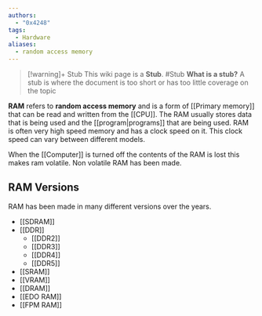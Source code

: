 ```yaml
---
authors: 
  - "0x4248"
tags:
  - Hardware
aliases:
  - random access memory
---
```

> [!warning]+ Stub
> This wiki page is a **Stub**.
> #Stub 
> **What is a stub?**
> A stub is where the document is too short or has too little coverage on the topic

**RAM** refers to **random access memory** and is a form of [[Primary memory]] that can be read and written from the [[CPU]]. The RAM usually stores data that is being used and the [[program|programs]] that are being used. RAM is often very high speed memory and has a clock speed on it. This clock speed can vary between different models.

When the [[Computer]] is turned off the contents of the RAM is lost this makes ram volatile. Non volatile RAM has been made.

## RAM Versions
RAM has been made in many different versions over the years.
- [[SDRAM]]
- [[DDR]]
  - [[DDR2]]
  - [[DDR3]]
  - [[DDR4]]
  - [[DDR5]]
- [[SRAM]]
- [[VRAM]]
- [[DRAM]]
- [[EDO RAM]]
- [[FPM RAM]]